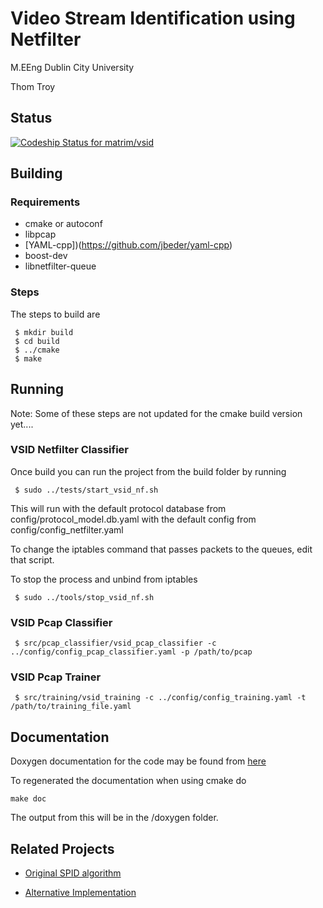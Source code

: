 # Video Stream Identification using Netfilter

M.EEng Dublin City University

Thom Troy

## Status

[ ![Codeship Status for matrim/vsid](https://codeship.com/projects/516b87e0-fa63-0132-7227-1a34b2d0f857/status?branch=master)](https://codeship.com/projects/86931)

## Building

### Requirements

* cmake or autoconf
* libpcap
* [YAML-cpp])(https://github.com/jbeder/yaml-cpp)
* boost-dev
* libnetfilter-queue

### Steps

The steps to build are

```
 $ mkdir build
 $ cd build
 $ ../cmake
 $ make
```

## Running 
Note: Some of these steps are not updated for the cmake build version yet....

### VSID Netfilter Classifier

Once build you can run the project from the build folder by running
```
 $ sudo ../tests/start_vsid_nf.sh
```

This will run with the default protocol database from config/protocol_model.db.yaml with the default config from config/config_netfilter.yaml

To change the iptables command that passes packets to the queues, edit that script.

To stop the process and unbind from iptables
```
 $ sudo ../tools/stop_vsid_nf.sh
```

### VSID Pcap Classifier

```
 $ src/pcap_classifier/vsid_pcap_classifier -c ../config/config_pcap_classifier.yaml -p /path/to/pcap

```
### VSID Pcap Trainer

```
 $ src/training/vsid_training -c ../config/config_training.yaml -t /path/to/training_file.yaml
```

## Documentation

Doxygen documentation for the code may be found from [here](http://matrim.bitbucket.org/vsid/)

To regenerated the documentation when using cmake do

```
make doc
```

The output from this will be in the <build>/doxygen folder.

## Related Projects

* [Original SPID algorithm](http://sourceforge.net/projects/spid/)

* [Alternative Implementation](https://github.com/cit/Spid)